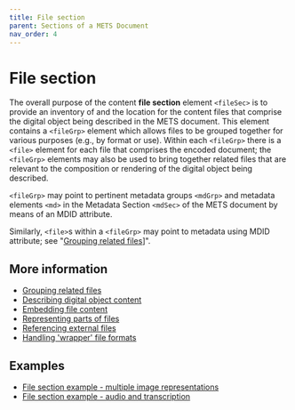 ```yaml
---
title: File section
parent: Sections of a METS Document
nav_order: 4
---
```

# File section

The overall purpose of the content **file section** element `<fileSec>` is to provide an inventory of and the location for the content files that comprise the digital object being described in the METS document.  This element contains a `<fileGrp>` element which allows files to be grouped together for various purposes (e.g., by format or use). Within each `<fileGrp>` there is a `<file>` element for each file that comprises the encoded document; the `<fileGrp>` elements may also be used to bring together related files that are relevant to the composition or rendering of the digital object being described.

`<fileGrp>` may point to pertinent metadata groups `<mdGrp>` and metadata elements `<md>` in the Metadata Section `<mdSec>` of the METS document by means of an MDID attribute.

Similarly, `<file>`s within a `<fileGrp>` may point to metadata using MDID attribute; see "[Grouping related files](../howto/fileGrp.md)]".

## More information
* [Grouping related files](../howto/fileGrp.md)
* [Describing digital object content](../howto/file.md)
* [Embedding file content](../howto/FContent.md)
* [Representing parts of files](../howto/stream.md)
* [Referencing external files](../howto/FLocat.md)
* [Handling 'wrapper' file formats](../howto/transformFile.md)

## Examples
* [File section example - multiple image representations](../howto/fileSec_example_images.md)
* [File section example - audio and transcription](../howto/fileSec_example_audio.md)
